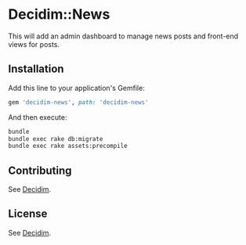 # Decidim::News

This will add an admin dashboard to manage news posts and front-end views for posts.

## Installation

Add this line to your application's Gemfile:

```ruby
gem 'decidim-news', path: 'decidim-news'
```

And then execute:

```bash
bundle
bundle exec rake db:migrate
bundle exec rake assets:precompile
```

## Contributing

See [Decidim](https://github.com/decidim/decidim).

## License

See [Decidim](https://github.com/decidim/decidim).
